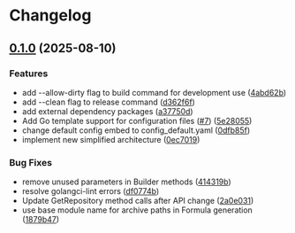 # Changelog

## [0.1.0](https://github.com/koki-develop/gorocket/compare/v0.0.3...v0.1.0) (2025-08-10)


### Features

* add --allow-dirty flag to build command for development use ([4abd62b](https://github.com/koki-develop/gorocket/commit/4abd62b1240c6f0a951b37fab1589b3757a961f4))
* add --clean flag to release command ([d362f6f](https://github.com/koki-develop/gorocket/commit/d362f6f9aac512d58b01300ff64364dd0fcd4974))
* add external dependency packages ([a37750d](https://github.com/koki-develop/gorocket/commit/a37750dbad9f0f55f2c3b298ab511f768329d1c2))
* Add Go template support for configuration files ([#7](https://github.com/koki-develop/gorocket/issues/7)) ([5e28055](https://github.com/koki-develop/gorocket/commit/5e280558330ddb91a9e61a0dec09cb770e0ee695))
* change default config embed to config_default.yaml ([0dfb85f](https://github.com/koki-develop/gorocket/commit/0dfb85f8fe0fba06a621524fe052e416cad24712))
* implement new simplified architecture ([0ec7019](https://github.com/koki-develop/gorocket/commit/0ec7019fcc38e881da10c5030694dbda0e5f781b))


### Bug Fixes

* remove unused parameters in Builder methods ([414319b](https://github.com/koki-develop/gorocket/commit/414319b0653a3d2d55963d612c1e37d6cb76a55f))
* resolve golangci-lint errors ([df0774b](https://github.com/koki-develop/gorocket/commit/df0774ba1c4d0f5274c0813e87d5d323ec9affdd))
* Update GetRepository method calls after API change ([2a0e031](https://github.com/koki-develop/gorocket/commit/2a0e031f9c42c93c4ba50b3dcefbf562e5b6b72d))
* use base module name for archive paths in Formula generation ([1879b47](https://github.com/koki-develop/gorocket/commit/1879b47625e643c661a3f540bd159ac78318839c))

